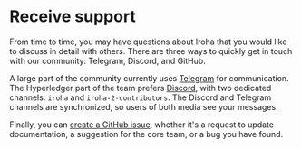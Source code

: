 # Receive support

From time to time, you may have questions about Iroha that you would like to discuss in detail with others.
There are three ways to quickly get in touch with our community: Telegram, Discord, and GitHub.

A large part of the community currently uses [Telegram](https://t.me/hyperledgeriroha) for communication.
The Hyperledger part of the team prefers [Discord](https://discord.gg/hyperledger), with two dedicated channels: `iroha` and `iroha-2-contributors`.
The Discord and Telegram channels are synchronized, so users of both media see your messages.

Finally, you can [create a GitHub issue](https://github.com/hyperledger/iroha/issues/new/choose), whether it's a request to update documentation, a suggestion for the core team, or a bug you have found.